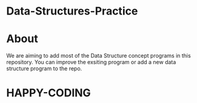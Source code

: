 # Data-Structures-Practice

# About 
We are aiming to add most of the Data Structure concept programs in this repository.
You can improve the exsiting program or add a new data structure program to the repo.

# HAPPY-CODING
